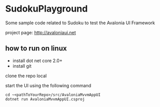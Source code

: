 # SudokuPlayground
Some sample code related to Sudoku to test the Avalonia UI Framework

project page: http://avaloniaui.net

## how to run on linux

- install dot net core 2.0+
- install git

clone the repo local 

start the UI using the following command

```
cd ~<pathToYourRepo>/src/AvaloniaMvvmAppUI
dotnet run AvaloniaMvvmAppUI.csproj
```